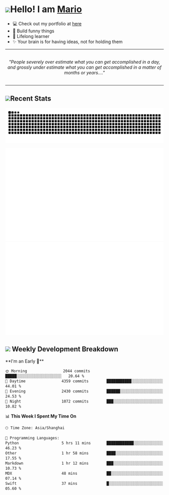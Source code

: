 <h1><a href = "#"><img src="https://media.giphy.com/media/VgCDAzcKvsR6OM0uWg/giphy.gif" width="50"></a><span>Hello! I am <a href="https://github.com/mario1in">Mario</a></span></h1>

- 💻 Check out my portfolio at [here](https://shixiong.name)
- 🔨 Build funny things
- 🚀 Lifelong learner
- ✨ Your brain is for having ideas, not for holding them

<hr/>
<br/>
<div align="center">
<i>"People severely over estimate what you can get accomplished in a day, and grossly under estimate what you can get accomplished in a matter of months or years...." </i>
</div>
<br/>
<hr/>

<h2 align="left">
  <a href="#"><img src="https://emojis.slackmojis.com/emojis/images/1643514389/3643/cool-doge.gif?1643514389" height="30"></a>Recent Stats
</h2>

<picture>
  <source
    media="(prefers-color-scheme: dark)"
    srcset="https://raw.githubusercontent.com/mario1in/mario1in/output/github-contribution-grid-snake-dark.svg"
  />
  <source
    media="(prefers-color-scheme: light)"
    srcset="https://raw.githubusercontent.com/mario1in/mario1in/output/github-contribution-grid-snake.svg"
  />
  <img
    alt="github contribution grid snake animation"
    src="https://raw.githubusercontent.com/mario1in/mario1in/output/github-contribution-grid-snake.svg"
  />
</picture>

![overview](https://raw.githubusercontent.com/mario1in/mario1in/stats-output/generated/overview.svg)
![languages](https://raw.githubusercontent.com/mario1in/mario1in/stats-output/generated/languages.svg)

<h2 align="left">
  <a href="#"><img src="https://emojis.slackmojis.com/emojis/images/1643514062/184/nyancat_big.gif?1643514062" height="30"></a> Weekly Development Breakdown
</h2>
<!--START_SECTION:waka-->
**I'm an Early 🐤** 

```text
🌞 Morning                2044 commits        █████░░░░░░░░░░░░░░░░░░░░   20.64 % 
🌆 Daytime                4359 commits        ███████████░░░░░░░░░░░░░░   44.01 % 
🌃 Evening                2430 commits        ██████░░░░░░░░░░░░░░░░░░░   24.53 % 
🌙 Night                  1072 commits        ███░░░░░░░░░░░░░░░░░░░░░░   10.82 % 
```


📊 **This Week I Spent My Time On** 

```text
🕑︎ Time Zone: Asia/Shanghai

💬 Programming Languages: 
Python                   5 hrs 11 mins       ████████████░░░░░░░░░░░░░   46.23 % 
Other                    1 hr 58 mins        ████░░░░░░░░░░░░░░░░░░░░░   17.55 % 
Markdown                 1 hr 12 mins        ███░░░░░░░░░░░░░░░░░░░░░░   10.73 % 
MDX                      48 mins             ██░░░░░░░░░░░░░░░░░░░░░░░   07.14 % 
Swift                    37 mins             █░░░░░░░░░░░░░░░░░░░░░░░░   05.60 % 
```


<!--END_SECTION:waka-->

